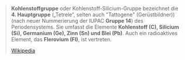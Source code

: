 > **Kohlenstoffgruppe** oder Kohlenstoff-Silicium-Gruppe bezeichnet die **4. Hauptgruppe** („Tetrele“, selten auch "Tattogene" (Gerüstbildner)) (nach neuer Nummerierung der IUPAC **Gruppe 14**) des Periodensystems. Sie umfasst die Elemente **Kohlenstoff (C), Silicium (Si), Germanium (Ge), Zinn (Sn) und Blei (Pb)**. Auch ein radioaktives Element, das **Flerovium (Fl)**, ist vertreten.
>
> [Wikipedia](https://de.wikipedia.org/wiki/Kohlenstoffgruppe)